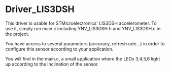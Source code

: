 # Driver_LIS3DSH

This driver is usable for STMicroelectronics' LIS3DSH accelerometer.
To use it, simply run main.c including YNV_LIS3DSH.h and YNV_LIS3DSH.c in the project. 

You have access to several parameters (accuracy, refresh rate...) in order to configure this sensor according to your application.

You will find in the main.c, a small application where the LEDs 3,4,5,6 light up according to the inclination of the sensor.
